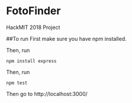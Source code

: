 # FotoFinder
HackMIT 2018 Project

##To run
First make sure you have npm installed.

Then, run
```
npm install express
```
Then, run
```
npm test
```
Then go to http://localhost:3000/
